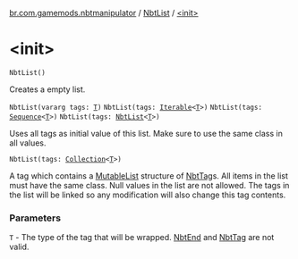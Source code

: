 [br.com.gamemods.nbtmanipulator](../index.md) / [NbtList](index.md) / [&lt;init&gt;](./-init-.md)

# &lt;init&gt;

`NbtList()`

Creates a empty list.

`NbtList(vararg tags: `[`T`](index.md#T)`)`
`NbtList(tags: `[`Iterable`](https://kotlinlang.org/api/latest/jvm/stdlib/kotlin.collections/-iterable/index.html)`<`[`T`](index.md#T)`>)`
`NbtList(tags: `[`Sequence`](https://kotlinlang.org/api/latest/jvm/stdlib/kotlin.sequences/-sequence/index.html)`<`[`T`](index.md#T)`>)`
`NbtList(tags: `[`NbtList`](index.md)`<`[`T`](index.md#T)`>)`

Uses all tags as initial value of this list. Make sure to use the same class in all values.

`NbtList(tags: `[`Collection`](https://kotlinlang.org/api/latest/jvm/stdlib/kotlin.collections/-collection/index.html)`<`[`T`](index.md#T)`>)`

A tag which contains a [MutableList](https://kotlinlang.org/api/latest/jvm/stdlib/kotlin.collections/-mutable-list/index.html) structure of [NbtTag](../-nbt-tag/index.md)s. All items in the list must have the same class.
Null values in the list are not allowed.
The tags in the list will be linked so any modification will also change this tag contents.

### Parameters

`T` - The type of the tag that will be wrapped. [NbtEnd](../-nbt-end/index.md) and [NbtTag](../-nbt-tag/index.md) are not valid.